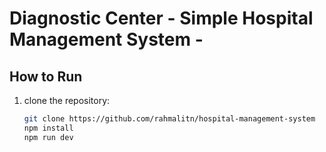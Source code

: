 # Diagnostic Center - Simple Hospital Management System -


## How to Run

1. clone the repository:
   ```bash
   git clone https://github.com/rahmalitn/hospital-management-system
   npm install
   npm run dev
   ```
